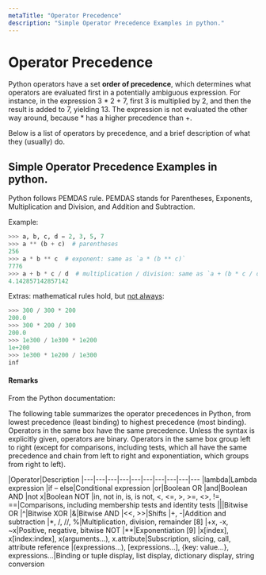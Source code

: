 ```yaml
---
metaTitle: "Operator Precedence"
description: "Simple Operator Precedence Examples in python."
---
```


# Operator Precedence


Python operators have a set **order of precedence**, which determines what operators are evaluated first in a potentially ambiguous expression. For instance, in the expression 3 * 2 + 7, first 3 is multiplied by 2, and then the result is added to 7, yielding 13. The expression is not evaluated the other way around, because * has a higher precedence than +.

Below is a list of operators by precedence, and a brief description of what they (usually) do.



## Simple Operator Precedence Examples in python.


Python follows PEMDAS rule. PEMDAS stands for Parentheses, Exponents, Multiplication and Division, and Addition and Subtraction.

Example:

```py
>>> a, b, c, d = 2, 3, 5, 7
>>> a ** (b + c)  # parentheses
256
>>> a * b ** c  # exponent: same as `a * (b ** c)`
7776
>>> a + b * c / d  # multiplication / division: same as `a + (b * c / d)`
4.142857142857142

```

Extras: mathematical rules hold, but [not always](https://docs.python.org/3/tutorial/floatingpoint.html):

```py
>>> 300 / 300 * 200
200.0
>>> 300 * 200 / 300
200.0
>>> 1e300 / 1e300 * 1e200
1e+200
>>> 1e300 * 1e200 / 1e300
inf

```



#### Remarks


From the Python documentation:

> 
The following table summarizes the operator precedences in Python, from lowest precedence (least binding) to highest precedence (most binding). Operators in the same box have the same precedence. Unless the syntax is explicitly given, operators are binary. Operators in the same box group left to right (except for comparisons, including tests, which all have the same precedence and chain from left to right and exponentiation, which groups from right to left).


|Operator|Description
|---|---|---|---|---|---|---|---|---|---
|lambda|Lambda expression
|if – else|Conditional expression
|or|Boolean OR
|and|Boolean AND
|not x|Boolean NOT
|in, not in, is, is not, <, <=, >, >=, <>, !=, ==|Comparisons, including membership tests and identity tests
|||Bitwise OR
|^|Bitwise XOR
|&|Bitwise AND
|<<, >>|Shifts
|+, -|Addition and subtraction
|*, /, //, %|Multiplication, division, remainder [8]
|+x, -x, ~x|Positive, negative, bitwise NOT
|**|Exponentiation [9]
|x[index], x[index:index], x(arguments...), x.attribute|Subscription, slicing, call, attribute reference
|(expressions...), [expressions...], {key: value...}, expressions...|Binding or tuple display, list display, dictionary display, string conversion

